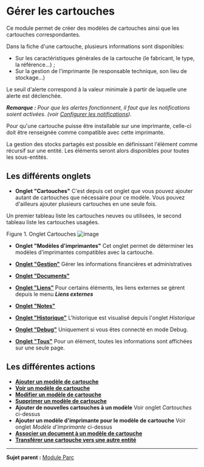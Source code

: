 Gérer les cartouches
====================

Ce module permet de créer des modèles de cartouches ainsi que les cartouches correspondantes.

Dans la fiche d'une cartouche, plusieurs informations sont disponibles:

-   Sur les caractéristiques générales de la cartouche (le fabricant, le type, la référence...) ;
-   Sur la gestion de l'imprimante (le responsable technique, son lieu de stockage...)

Le seuil d'alerte correspond à la valeur minimale à partir de laquelle une alerte est déclenchée.

***Remarque :** Pour que les alertes fonctionnent, il faut que les notifications soient activées. (voir [Configurer les notifications](config_notification.html "Les notifications se configurent depuis le menu Configuration > Notifications ;")).*

Pour qu'une cartouche puisse être installable sur une imprimante, celle-ci doit être renseignée comme compatible avec cette imprimante.

La gestion des stocks partagés est possible en définissant l'élément comme récursif sur une entité. Les éléments seront alors disponibles pour toutes les sous-entités.

Les différents onglets
----------------------
- **Onglet "Cartouches"**
  C'est depuis cet onglet que vous pouvez ajouter autant de cartouches que nécessaire pour ce modèle. Vous pouvez d'ailleurs ajouter plusieurs cartouches en une seule fois.

 Un premier tableau liste les cartouches neuves ou utilisées, le second tableau liste les cartouches usagées.

Figure 1. Onglet Cartouches
![image](docs/image/cartridge.png)


-   **Onglet "Modèles d'imprimantes"**
    Cet onglet permet de déterminer les modèles d'imprimantes compatibles avec la cartouche.

-   **[Onglet "Gestion"](index.php?fr/Les_différents_onglets/Onglet_Gestion.md)**
    Gérer les informations financières et administratives

-   **[Onglet "Documents"](index.php?fr/Les_différents_onglets/Onglet_Documents.md)**

-  **[Onglet "Liens"](index.php?fr/Les_différents_onglets/Onglet_Liens.md)**
     Pour certains éléments, les liens externes se gèrent depuis le menu ***Liens externes***

-   **[Onglet "Notes"](index.php?fr/Les_différents_onglets/Onglet_Notes.md)**

-   **[Onglet "Historique"](index.php?fr/Les_différents_onglets/Onglet_Historique.md)**
     L'historique est visualisé depuis l'onglet *Historique*

-   **[Onglet "Debug"](index.php?fr/Les_différents_onglets/Onglet_Debug.md)**
    Uniquement si vous êtes connecté en mode Debug.

-   **[Onglet "Tous"](index.php?fr/Les_différents_onglets/Onglet_Tous.md)**
     Pour un élément, toutes les informations sont affichées sur une seule page.

Les différentes actions
-----------------------
-   **[Ajouter un modèle de cartouche](index.php?fr/Les_différentes_actions/Créer_un_nouvel_objet.md)**
-   **[Voir un modèle de cartouche](index.php?fr/Les_différentes_actions/Visualiser_un_objet.md)**
-   **[Modifier un modèle de cartouche](index.php?fr/Les_différentes_actions/Modifier_un_objet.md)**
-   **[Supprimer un modèle de cartouche](index.php?fr/Les_différentes_actions/Supprimer_un_objet.md)**
-   **Ajouter de nouvelles cartouches à un modèle**
    Voir onglet *Cartouches* ci-dessus
-   **Ajouter un modèle d'imprimante pour le modèle de cartouche**
    Voir onglet *Modèle d'imprimante* ci-dessus
-   **[Associer un document à un modèle de cartouche](index.php?fr/Les_différentes_actions/Lier_un_document_à_un_objet.md)**
-   **[Transférer une cartouche vers une autre entité](index.php?fr/Les_différentes_actions/Transférer_un_objet.md)**

---------
**Sujet parent :** [Module Parc](index.php?fr/03_Module_Parc/01_Module_Parc.md "Module Parc de GLPI")
